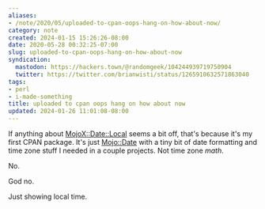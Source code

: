 ```yaml
---
aliases:
- /note/2020/05/uploaded-to-cpan-oops-hang-on-how-about-now/
category: note
created: 2024-01-15 15:26:26-08:00
date: 2020-05-28 00:32:25-07:00
slug: uploaded-to-cpan-oops-hang-on-how-about-now
syndication:
  mastodon: https://hackers.town/@randomgeek/104244939719750904
  twitter: https://twitter.com/brianwisti/status/1265910632571863040
tags:
- perl
- i-made-something
title: uploaded to cpan oops hang on how about now
updated: 2024-01-26 11:01:08-08:00
---
```


If anything about [MojoX::Date::Local](https://metacpan.org/pod/MojoX::Date::Local) seems a bit off, that's because it's my first CPAN package. It's just [Mojo::Date](https://mojolicious.org/perldoc/Mojo/Date) with a tiny bit of date formatting and time zone stuff I needed in a couple projects. Not time zone *math*.

No.

God no.

Just showing local time.
